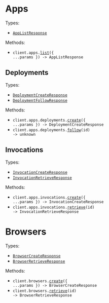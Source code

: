 # Apps

Types:

- <code><a href="./src/resources/apps/apps.ts">AppListResponse</a></code>

Methods:

- <code title="get /apps">client.apps.<a href="./src/resources/apps/apps.ts">list</a>({ ...params }) -> AppListResponse</code>

## Deployments

Types:

- <code><a href="./src/resources/apps/deployments.ts">DeploymentCreateResponse</a></code>
- <code><a href="./src/resources/apps/deployments.ts">DeploymentFollowResponse</a></code>

Methods:

- <code title="post /deploy">client.apps.deployments.<a href="./src/resources/apps/deployments.ts">create</a>({ ...params }) -> DeploymentCreateResponse</code>
- <code title="get /apps/{id}/events">client.apps.deployments.<a href="./src/resources/apps/deployments.ts">follow</a>(id) -> unknown</code>

## Invocations

Types:

- <code><a href="./src/resources/apps/invocations.ts">InvocationCreateResponse</a></code>
- <code><a href="./src/resources/apps/invocations.ts">InvocationRetrieveResponse</a></code>

Methods:

- <code title="post /invocations">client.apps.invocations.<a href="./src/resources/apps/invocations.ts">create</a>({ ...params }) -> InvocationCreateResponse</code>
- <code title="get /invocations/{id}">client.apps.invocations.<a href="./src/resources/apps/invocations.ts">retrieve</a>(id) -> InvocationRetrieveResponse</code>

# Browsers

Types:

- <code><a href="./src/resources/browsers.ts">BrowserCreateResponse</a></code>
- <code><a href="./src/resources/browsers.ts">BrowserRetrieveResponse</a></code>

Methods:

- <code title="post /browsers">client.browsers.<a href="./src/resources/browsers.ts">create</a>({ ...params }) -> BrowserCreateResponse</code>
- <code title="get /browsers/{id}">client.browsers.<a href="./src/resources/browsers.ts">retrieve</a>(id) -> BrowserRetrieveResponse</code>
